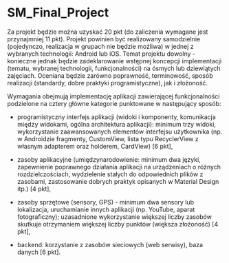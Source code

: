 # SM_Final_Project

Za projekt będzie można uzyskać 20 pkt (do zaliczenia wymagane jest przynajmniej 11 pkt).
Projekt powinien być realizowany samodzielnie (pojedynczo, realizacja w grupach nie będzie możliwa)
w jednej z wybranych technologii: Android lub iOS.
Temat projektu dowolny - konieczne jednak będzie zadeklarowanie wstępnej koncepcji implementacji
(tematu, wybranej technologii, funkcjonalności) na ósmych lub dziewiątych zajęciach.
Oceniana będzie zarówno poprawność, terminowość, sposób realizacji 
(standardy, dobre praktyki programistyczne), jak i złożoność.

Wymagania obejmują implementację aplikacji zawierającej funkcjonalności podzielone na cztery główne 
kategorie punktowane w następujący sposób:

* programistyczny interfejs aplikacji (widoki i komponenty, komunikacja między widokami, ogólna architektura aplikacji): minimum trzy widoki, wykorzystanie zaawansowanych elementów interfejsu użytkownika (np. w Androidzie fragmenty, CustomView, lista typu RecyclerView z własnym adapterem oraz holderem, CardView) [6 pkt],

* zasoby aplikacyjne (umiędzynarodowienie: minimum dwa języki, zapewnienie poprawnego działania aplikacji na urządzeniach o różnych rozdzielczościach, wydzielenie stałych do odpowiednich plików z zasobami, zastosowanie dobrych praktyk opisanych w Material Design itp.) [4 pkt],
* zasoby sprzętowe (sensory, GPS) - minimum dwa sensory lub lokalizacja, uruchamianie innych aplikacji (np. YouTube, aparat fotograficzny); uzasadnione wykorzystanie większej liczby zasobów skutkuje otrzymaniem większej liczby punktów (większa złożoność) [4 pkt],
* backend: korzystanie z zasobów sieciowych (web serwisy), baza danych [6 pkt].
